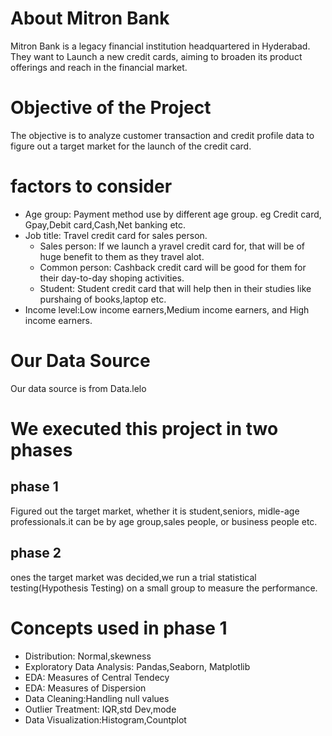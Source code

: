 # About Mitron Bank

Mitron Bank is a legacy financial institution headquartered in Hyderabad. They want to Launch a new credit cards, aiming to broaden its product offerings and reach in the financial market.

# Objective of the Project
The objective is to analyze customer transaction and credit profile data to figure out a target market for the launch of the credit card.

# factors to consider
+ Age group: Payment method use by different age group. eg Credit card, Gpay,Debit card,Cash,Net banking etc.
+ Job title: Travel credit card for sales person.
    - Sales person: If we launch a yravel credit card for, that will be of huge benefit to them as they travel alot.
    + Common person: Cashback credit card will be good for them for their day-to-day shoping activities.
    + Student: Student credit card that will help then in their studies like purshaing of books,laptop etc.
+ Income level:Low income earners,Medium income earners, and High income earners.

# Our Data Source
Our data source is from Data.lelo

# We executed this project in two phases
## phase 1
Figured out the target market, whether it is student,seniors, midle-age professionals.it can be by age group,sales people, or business people etc.

## phase 2
ones the target market was decided,we run a trial statistical testing(Hypothesis Testing) on a small group to measure the performance.

# Concepts used in phase 1
+ Distribution: Normal,skewness
+ Exploratory Data Analysis: Pandas,Seaborn, Matplotlib
+ EDA: Measures of Central Tendecy
+ EDA: Measures of Dispersion
+ Data Cleaning:Handling null values
+ Outlier Treatment: IQR,std Dev,mode
+ Data Visualization:Histogram,Countplot
   
